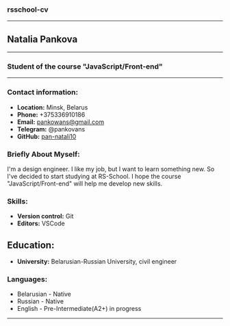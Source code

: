 ### rsschool-cv
***
## **Natalia Pankova**
***
### **Student of the course "JavaScript/Front-end"**

---

### **Contact information:**
+ **Location:** Minsk, Belarus
+ **Phone:** +375336910186
+ **Email:** pankowans@gmail.com
+ **Telegram:** @pankovans
+ **GitHub:** [pan-natali10](https://github.com/pan-natali10)

### **Briefly About Myself:**
I'm a design engineer. I like my job, but I want to learn something new. So I've decided to start studying at RS-School. I hope the course "JavaScript/Front-end" will help me develop new skills. 

### **Skills:**
+ **Version control:** Git
+ **Editors:** VSCode

## **Education:**
+ **University:** Belarusian-Russian University, civil engineer

### **Languages:**
+ Belarusian - Native
+ Russian - Native
+ English - Pre-Intermediate(A2+) in progress

***
